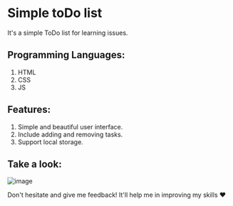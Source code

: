 # Simple toDo list
It's a simple ToDo list for learning issues.

## Programming Languages:
1. HTML
2. CSS
3. JS

## Features:
1. Simple and beautiful user interface.
2. Include adding and removing tasks.
3. Support local storage.

## Take a look:
![image](https://github.com/Rahaf-Mansour/simple-to-do-list/assets/109438456/ad869e6c-9b65-4afa-943c-31df13cd6916)


Don't hesitate and give me feedback! It'll help me in improving my skills ♥
